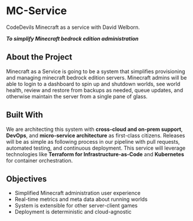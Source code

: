 # MC-Service
CodeDevils Minecraft as a service with David Welborn.

_**To simplify Minecraft bedrock edition administration**_

## About the Project
Minecraft as a Service is going to be a system that simplifies provisioning and managing minecraft bedrock edition servers. Minecraft admins will be able to login to a dashboard to spin up and shutdown worlds, see world health, review and restore from backups as needed, queue updates, and otherwise maintain the server from a single pane of glass.

## Built With
We are architecting this system with **cross-cloud and on-prem support**, **DevOps**, and **micro-service architecture** as first-class citizens. Releases will be as simple as following process in our pipeline with pull requests, automated testing, and continuous deployment. This service will leverage technologies like **Terraform for Infrastructure-as-Code** and **Kubernetes** for container orchestration.

## Objectives
- Simplified Minecraft administration user experience
- Real-time metrics and meta data about running worlds
- System is extensible for other server-client games
- Deployment is deterministic and cloud-agnostic
